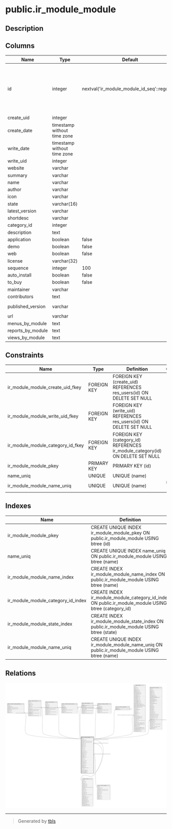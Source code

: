 # public.ir_module_module

## Description

## Columns

| Name | Type | Default | Nullable | Children | Parents | Comment |
| ---- | ---- | ------- | -------- | -------- | ------- | ------- |
| id | integer | nextval('ir_module_module_id_seq'::regclass) | false | [public.ir_module_module_dependency](public.ir_module_module_dependency.md) [public.ir_model_constraint](public.ir_model_constraint.md) [public.ir_model_relation](public.ir_model_relation.md) [public.ir_module_module_exclusion](public.ir_module_module_exclusion.md) [public.ir_demo_failure](public.ir_demo_failure.md) [public.base_module_uninstall](public.base_module_uninstall.md) [public.rel_modules_langexport](public.rel_modules_langexport.md) [public.website](public.website.md) [public.payment_acquirer](public.payment_acquirer.md) |  |  |
| create_uid | integer |  | true |  | [public.res_users](public.res_users.md) |  |
| create_date | timestamp without time zone |  | true |  |  |  |
| write_date | timestamp without time zone |  | true |  |  |  |
| write_uid | integer |  | true |  | [public.res_users](public.res_users.md) |  |
| website | varchar |  | true |  |  |  |
| summary | varchar |  | true |  |  |  |
| name | varchar |  | false |  |  |  |
| author | varchar |  | true |  |  |  |
| icon | varchar |  | true |  |  |  |
| state | varchar(16) |  | true |  |  |  |
| latest_version | varchar |  | true |  |  |  |
| shortdesc | varchar |  | true |  |  |  |
| category_id | integer |  | true |  | [public.ir_module_category](public.ir_module_category.md) |  |
| description | text |  | true |  |  |  |
| application | boolean | false | true |  |  |  |
| demo | boolean | false | true |  |  |  |
| web | boolean | false | true |  |  |  |
| license | varchar(32) |  | true |  |  |  |
| sequence | integer | 100 | true |  |  |  |
| auto_install | boolean | false | true |  |  |  |
| to_buy | boolean | false | true |  |  |  |
| maintainer | varchar |  | true |  |  | Maintainer |
| contributors | text |  | true |  |  | Contributors |
| published_version | varchar |  | true |  |  | Published Version |
| url | varchar |  | true |  |  | URL |
| menus_by_module | text |  | true |  |  | Menus |
| reports_by_module | text |  | true |  |  | Reports |
| views_by_module | text |  | true |  |  | Views |

## Constraints

| Name | Type | Definition | Comment |
| ---- | ---- | ---------- | ------- |
| ir_module_module_create_uid_fkey | FOREIGN KEY | FOREIGN KEY (create_uid) REFERENCES res_users(id) ON DELETE SET NULL |  |
| ir_module_module_write_uid_fkey | FOREIGN KEY | FOREIGN KEY (write_uid) REFERENCES res_users(id) ON DELETE SET NULL |  |
| ir_module_module_category_id_fkey | FOREIGN KEY | FOREIGN KEY (category_id) REFERENCES ir_module_category(id) ON DELETE SET NULL |  |
| ir_module_module_pkey | PRIMARY KEY | PRIMARY KEY (id) |  |
| name_uniq | UNIQUE | UNIQUE (name) |  |
| ir_module_module_name_uniq | UNIQUE | UNIQUE (name) | UNIQUE (name) |

## Indexes

| Name | Definition |
| ---- | ---------- |
| ir_module_module_pkey | CREATE UNIQUE INDEX ir_module_module_pkey ON public.ir_module_module USING btree (id) |
| name_uniq | CREATE UNIQUE INDEX name_uniq ON public.ir_module_module USING btree (name) |
| ir_module_module_name_index | CREATE INDEX ir_module_module_name_index ON public.ir_module_module USING btree (name) |
| ir_module_module_category_id_index | CREATE INDEX ir_module_module_category_id_index ON public.ir_module_module USING btree (category_id) |
| ir_module_module_state_index | CREATE INDEX ir_module_module_state_index ON public.ir_module_module USING btree (state) |
| ir_module_module_name_uniq | CREATE UNIQUE INDEX ir_module_module_name_uniq ON public.ir_module_module USING btree (name) |

## Relations

![er](public.ir_module_module.svg)

---

> Generated by [tbls](https://github.com/k1LoW/tbls)
